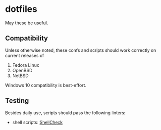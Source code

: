 dotfiles
========

May these be useful.


Compatibility
-------------

Unless otherwise noted, these confs and scripts should work correctly on current
releases of

  1. Fedora Linux
  2. OpenBSD
  3. NetBSD

Windows 10 compatibility is best-effort.


Testing
-------

Besides daily use, scripts should pass the following linters:

- shell scripts: [ShellCheck](https://github.com/koalaman/shellcheck)
